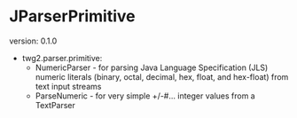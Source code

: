 JParserPrimitive
==============
version: 0.1.0

* twg2.parser.primitive:
  * NumericParser - for parsing Java Language Specification (JLS) numeric literals (binary, octal, decimal, hex, float, and hex-float) from text input streams
  * ParseNumeric - for very simple +/-#... integer values from a TextParser

